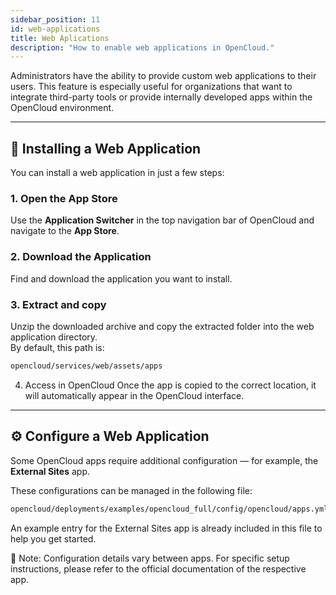 ```yaml
---
sidebar_position: 11
id: web-applications
title: Web Aplications
description: "How to enable web applications in OpenCloud."
---
```


Administrators have the ability to provide custom web applications to their users. This feature is especially useful for organizations that want to integrate third-party tools or provide internally developed apps within the OpenCloud environment.

---

## 🚀 Installing a Web Application

You can install a web application in just a few steps:

### 1. Open the App Store

Use the **Application Switcher** in the top navigation bar of OpenCloud and navigate to the **App Store**.

### 2. Download the Application

Find and download the application you want to install.

### 3. Extract and copy

Unzip the downloaded archive and copy the extracted folder into the web application directory.  
By default, this path is:

```bash
opencloud/services/web/assets/apps
```

4. Access in OpenCloud
Once the app is copied to the correct location, it will automatically appear in the OpenCloud interface.

---

## ⚙️ Configure a Web Application

Some OpenCloud apps require additional configuration — for example, the **External Sites** app.

These configurations can be managed in the following file:

```bash
opencloud/deployments/examples/opencloud_full/config/opencloud/apps.yml
``` 

An example entry for the External Sites app is already included in this file to help you get started.

📘 Note: Configuration details vary between apps.
For specific setup instructions, please refer to the official documentation of the respective app.

